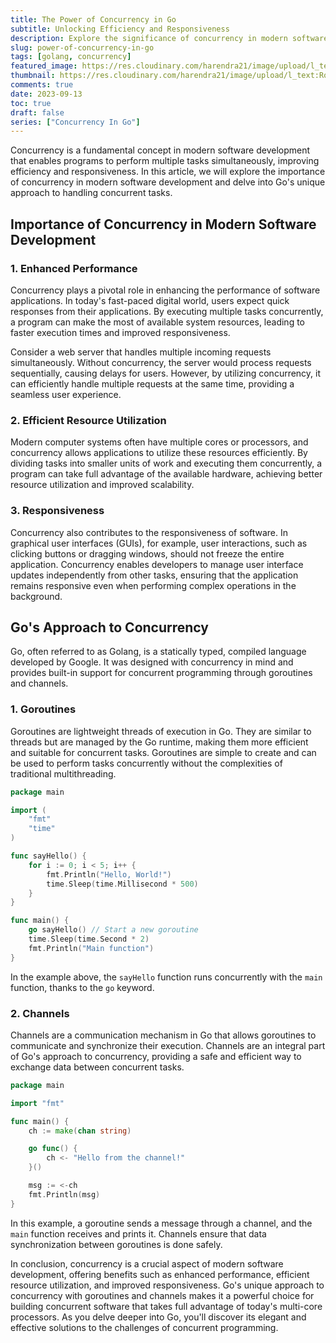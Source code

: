 ```yaml
---
title: The Power of Concurrency in Go 
subtitle: Unlocking Efficiency and Responsiveness 
description: Explore the significance of concurrency in modern software development and discover how Go's innovative approach with goroutines and channels revolutionizes concurrent programming. 
slug: power-of-concurrency-in-go
tags: [golang, concurrency]
featured_image: https://res.cloudinary.com/harendra21/image/upload/l_text:Roboto_50_bold:The%20Power%20of%20Concurrency%20in%20Go,co_rgb:fff/golangwithexample/bg_bczwj8.png
thumbnail: https://res.cloudinary.com/harendra21/image/upload/l_text:Roboto_50_bold:The%20Power%20of%20Concurrency%20in%20Go,co_rgb:fff/golangwithexample/bg_bczwj8.png
comments: true
date: 2023-09-13
toc: true
draft: false
series: ["Concurrency In Go"]
---
```


Concurrency is a fundamental concept in modern software development that enables programs to perform multiple tasks simultaneously, improving efficiency and responsiveness. In this article, we will explore the importance of concurrency in modern software development and delve into Go's unique approach to handling concurrent tasks.

## Importance of Concurrency in Modern Software Development

### 1. Enhanced Performance

Concurrency plays a pivotal role in enhancing the performance of software applications. In today's fast-paced digital world, users expect quick responses from their applications. By executing multiple tasks concurrently, a program can make the most of available system resources, leading to faster execution times and improved responsiveness.

Consider a web server that handles multiple incoming requests simultaneously. Without concurrency, the server would process requests sequentially, causing delays for users. However, by utilizing concurrency, it can efficiently handle multiple requests at the same time, providing a seamless user experience.

### 2. Efficient Resource Utilization

Modern computer systems often have multiple cores or processors, and concurrency allows applications to utilize these resources efficiently. By dividing tasks into smaller units of work and executing them concurrently, a program can take full advantage of the available hardware, achieving better resource utilization and improved scalability.

### 3. Responsiveness

Concurrency also contributes to the responsiveness of software. In graphical user interfaces (GUIs), for example, user interactions, such as clicking buttons or dragging windows, should not freeze the entire application. Concurrency enables developers to manage user interface updates independently from other tasks, ensuring that the application remains responsive even when performing complex operations in the background.

## Go's Approach to Concurrency

Go, often referred to as Golang, is a statically typed, compiled language developed by Google. It was designed with concurrency in mind and provides built-in support for concurrent programming through goroutines and channels.

### 1. Goroutines

Goroutines are lightweight threads of execution in Go. They are similar to threads but are managed by the Go runtime, making them more efficient and suitable for concurrent tasks. Goroutines are simple to create and can be used to perform tasks concurrently without the complexities of traditional multithreading.

```go
package main

import (
	"fmt"
	"time"
)

func sayHello() {
	for i := 0; i < 5; i++ {
		fmt.Println("Hello, World!")
		time.Sleep(time.Millisecond * 500)
	}
}

func main() {
	go sayHello() // Start a new goroutine
	time.Sleep(time.Second * 2)
	fmt.Println("Main function")
}
```

In the example above, the `sayHello` function runs concurrently with the `main` function, thanks to the `go` keyword.

### 2. Channels

Channels are a communication mechanism in Go that allows goroutines to communicate and synchronize their execution. Channels are an integral part of Go's approach to concurrency, providing a safe and efficient way to exchange data between concurrent tasks.

```go
package main

import "fmt"

func main() {
	ch := make(chan string)

	go func() {
		ch <- "Hello from the channel!"
	}()

	msg := <-ch
	fmt.Println(msg)
}
```

In this example, a goroutine sends a message through a channel, and the `main` function receives and prints it. Channels ensure that data synchronization between goroutines is done safely.

In conclusion, concurrency is a crucial aspect of modern software development, offering benefits such as enhanced performance, efficient resource utilization, and improved responsiveness. Go's unique approach to concurrency with goroutines and channels makes it a powerful choice for building concurrent software that takes full advantage of today's multi-core processors. As you delve deeper into Go, you'll discover its elegant and effective solutions to the challenges of concurrent programming.
